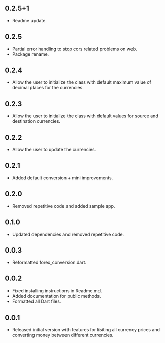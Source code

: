 ## 0.2.5+1
 - Readme update.

## 0.2.5
 - Partial error handling to stop cors related problems on web.
 - Package rename.

## 0.2.4
 - Allow the user to initialize the class with default maximum value of decimal places for the currencies.

## 0.2.3
 - Allow the user to initialize the class with default values for source and destination currencies.

## 0.2.2
 - Allow the user to update the currencies.

## 0.2.1
 - Added default conversion + mini improvements.

## 0.2.0
 - Removed repetitive code and added sample app.

## 0.1.0
- Updated dependencies and removed repetitive code.

## 0.0.3
 - Reformatted forex_conversion.dart.

## 0.0.2
 - Fixed installing instructions in Readme.md.
 - Added documentation for public methods.
 - Formatted all Dart files.

## 0.0.1
 - Released initial version with features for lisiting all currency prices and converting money between different currencies.